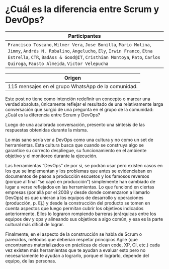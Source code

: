 # ¿Cuál es la diferencia entre Scrum y DevOps?

| Participantes
| ------------- 
| `Francisco Toscano`, `Wilmer Vera`, `Jose Bonilla`, `Mario Molina`, `Jimmy`, `Andrés N. Robalino`, `Angelucho`, `Ely`, `Irwin Franco`, `Etna Estrella`, `CTR`, `BadAss & Good@IT`, `Cristhian Montoya`, `Pato`, `Carlos Quiroga`, `Fausto Almeida`, `Victor Velepucha`

| Origen
| ---
| 115 mensajes en el grupo WhatsApp de la comunidad.


Este post no tiene como intención redefinir un concepto o marcar una verdad absoluta, únicamente reflejar el resultado de una relativamente larga conversación que surgió de una pregunta en el grupo de la comunidad: ¿Cuál es la diferencia entre Scrum y DevOps?

Luego de una acalorada conversación, presento una síntesis de las respuestas obtenidas durante la misma.

Lo más sano sería ver a DevOps como una cultura y no como un set de herramientas. Esta cultura busca que cuando se construya algo se garantice su correcto despliegue, su funcionamiento en el ambiente objetivo y el monitoreo durante la ejecución. 

Las herramientas “DevOps” de por si, se podrán usar pero existen casos en los que se implementan y los problemas que antes se evidenciaban en documentos de pasos a producción escuetos y los famosos reversos (porque al final “se cayó en producción”) simplemente han cambiado de lugar a verse reflejados en las herramientas. Lo que funcionó en ciertas empresas (por allá por el 2008 y desde donde comenzaron a llamarlo DevOps) es que unieran a los equipos de desarrollo y operaciones (producción, p. Ej.) y desde la construcción del producto se tomen en cuenta aspectos que luego permitan cubrir los objetivos indicados anteriormente. Ellos lo lograron rompiendo barreras jerárquicas entre los equipos dev y ops y alineando sus objetivos a algo común, y esa es la parte cultural más difícil de lograr.

Finalmente, en el aspecto de la construcción se habla de Scrum o parecidos, métodos que deberían respetar principios Agile (que encontramos materializados en prácticas de clean code, XP, CI, etc.) cada vez existen más herramientas que te ayudan a evaluar esto pero no necesariamente te ayudan a lograrlo, porque el lograrlo, depende del equipo, de las personas.